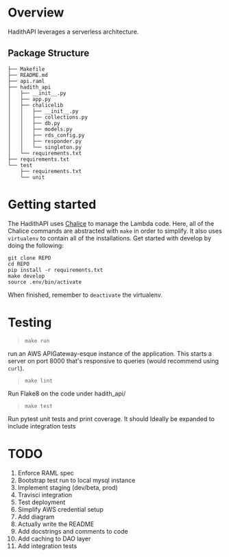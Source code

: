 # Overview
HadithAPI leverages a serverless architecture. 

## Package Structure
```
├── Makefile
├── README.md
├── api.raml
├── hadith_api
│   ├── __init__.py
│   ├── app.py
│   ├── chalicelib
│   │   ├── __init__.py
│   │   ├── collections.py
│   │   ├── db.py
│   │   ├── models.py
│   │   ├── rds_config.py
│   │   ├── responder.py
│   │   └── singleton.py
│   └── requirements.txt
├── requirements.txt
└── test
    ├── requirements.txt
    └── unit
```

# Getting started

The HadithAPI uses [Chalice](https://github.com/awslabs/chalice) to manage the Lambda code. Here, all of the Chalice commands are abstracted with `make` in order to simplify. It also uses `virtualenv` to contain all of the installations. Get started with develop by doing the following:

```
git clone REPO
cd REPO
pip install -r requirements.txt
make develop
source .env/bin/activate
```

When finished, remember to `deactivate` the virtualenv.

# Testing
> `make run` 

run an AWS APIGateway-esque instance of the application. This starts a server on port 8000 that's responsive to queries (would recommend using `curl`). 

> `make lint` 

Run Flake8 on the code under hadith_api/

> `make test` 

Run pytest unit tests and print coverage. It should Ideally be expanded to include integration tests

# TODO

1. Enforce RAML spec
2. Bootstrap test run to local mysql instance
3. Implement staging (dev/beta, prod)
4. Travisci integration
5. Test deployment
6. Simplify AWS credential setup
7. Add diagram
8. Actually write the README
9. Add docstrings and comments to code
10. Add caching to DAO layer
11. Add integration tests
